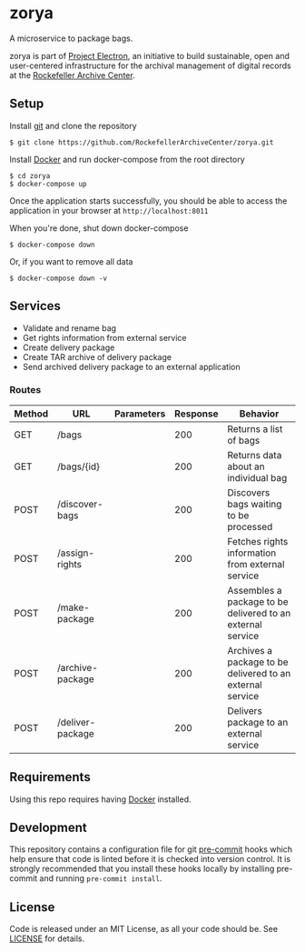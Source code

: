 # zorya
A microservice to package bags.

zorya is part of [Project Electron](https://github.com/RockefellerArchiveCenter/project_electron), an initiative to build sustainable, open and user-centered infrastructure for the archival management of digital records at the [Rockefeller Archive Center](http://rockarch.org/).

## Setup

Install [git](https://git-scm.com/) and clone the repository

    $ git clone https://github.com/RockefellerArchiveCenter/zorya.git

Install [Docker](https://store.docker.com/search?type=edition&offering=community) and run docker-compose from the root directory

    $ cd zorya
    $ docker-compose up

Once the application starts successfully, you should be able to access the application in your browser at `http://localhost:8011`

When you're done, shut down docker-compose

    $ docker-compose down

Or, if you want to remove all data

    $ docker-compose down -v

## Services

* Validate and rename bag
* Get rights information from external service
* Create delivery package
* Create TAR archive of delivery package
* Send archived delivery package to an external application

### Routes


| Method | URL | Parameters | Response  | Behavior  |
|--------|-----|---|---|---|
|GET|/bags| |200|Returns a list of bags|
|GET|/bags/{id}| |200|Returns data about an individual bag|
|POST|/discover-bags| |200|Discovers bags waiting to be processed|
|POST|/assign-rights| |200|Fetches rights information from external service|
|POST|/make-package| |200|Assembles a package to be delivered to an external service|
|POST|/archive-package| |200|Archives a package to be delivered to an external service|
|POST|/deliver-package| |200|Delivers package to an external service|


## Requirements

Using this repo requires having [Docker](https://store.docker.com/search?type=edition&offering=community) installed.

## Development

This repository contains a configuration file for git [pre-commit](https://pre-commit.com/) hooks which help ensure that code is linted before it is checked into version control. It is strongly recommended that you install these hooks locally by installing pre-commit and running `pre-commit install`.

## License

Code is released under an MIT License, as all your code should be. See [LICENSE](LICENSE) for details.

